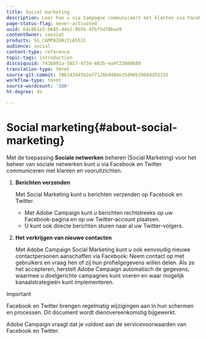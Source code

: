```yaml
---
title: Social marketing
description: Leer hoe u via Campagne communiceert met klanten via Facebook en Twitter.
page-status-flag: never-activated
uuid: 64c861e3-b685-44e2-9b5b-4fbf5d70baa9
contentOwner: sauviat
products: SG_CAMPAIGN/CLASSIC
audience: social
content-type: reference
topic-tags: introduction
discoiquuid: 743b891a-5857-4734-8035-ea9f23860680
translation-type: tm+mt
source-git-commit: 70b143445b2e77128b9404e35d96b39694d55335
workflow-type: tm+mt
source-wordcount: '166'
ht-degree: 4%

---
```



# Social marketing{#about-social-marketing}

Met de toepassing **Sociale netwerken** beheren (Social Marketing) voor het beheer van sociale netwerken kunt u via Facebook en Twitter communiceren met klanten en vooruitzichten.

1. **Berichten verzenden**

   Met Social Marketing kunt u berichten verzenden op Facebook en Twitter.

   * Met Adobe Campaign kunt u berichten rechtstreeks op uw Facebook-pagina en op uw Twitter-account plaatsen.
   * U kunt ook directe berichten sturen naar al uw Twitter-volgers.

1. **Het verkrijgen van nieuwe contacten**

   Met Adobe Campaign Social Marketing kunt u ook eenvoudig nieuwe contactpersonen aanschaffen via Facebook: Neem contact op met gebruikers en vraag hen of zij hun profielgegevens willen delen. Als ze het accepteren, herstelt Adobe Campaign automatisch de gegevens, waarmee u doelgerichte campagnes kunt voeren en waar mogelijk kanaalstrategieën kunt implementeren.

>[!IMPORTANT]
>
>Facebook en Twitter brengen regelmatig wijzigingen aan in hun schermen en processen. Dit document wordt dienovereenkomstig bijgewerkt.
>
>Adobe Campaign vraagt dat je voldoet aan de servicevoorwaarden van Facebook en Twitter.
